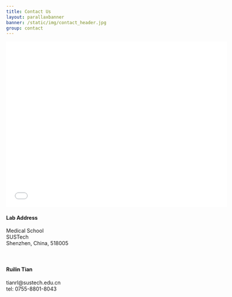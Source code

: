 ```yaml
---
title: Contact Us
layout: parallaxbanner
banner: /static/img/contact_header.jpg
group: contact
---
```

<div class="section">
<div class="row">

<div class="col m9">

  <iframe src="/contact/baidumap.html" width="600" height="450" frameborder="0" style="border:0" allowfullscreen></iframe>

</div>




<div class="section">
<div class="row">
  

<div class="col m3">
  
  <h4>Lab Address </h4>
  Medical School <br>
  SUSTech <br>
  Shenzhen, China, 518005<br>
<br>
<br>

  <h4>Ruilin Tian </h4>
  tianrl@sustech.edu.cn<br>
  tel: 0755-8801-8043 <br>

  


</div>

</div>
</div>

